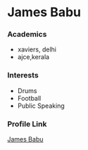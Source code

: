 # James Babu

### Academics

- xaviers, delhi
- ajce,kerala

### Interests

- Drums
- Football
- Public Speaking

### Profile Link

[James Babu](https://github.com/jamieb10)
